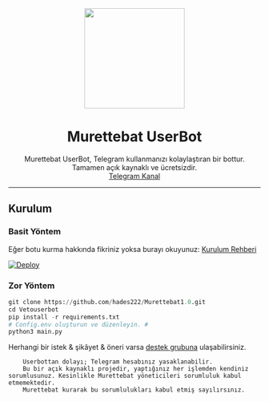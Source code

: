 <div align="center">
  <img src="https://imgyukle.com/f/2021/09/04/W0qSj.gif" width="200" height="200">
  <h1>Murettebat UserBot</h1>
</div>
<p align="center">
    Murettebat UserBot, Telegram kullanmanızı kolaylaştıran bir bottur. Tamamen açık kaynaklı ve ücretsizdir.
    <br>
        <a href="https://t.me/Murettebatsupport">Telegram Kanal</a>
    <br>
</p>

----

## Kurulum
### Basit Yöntem
Eğer botu kurma hakkında fikriniz yoksa burayı okuyunuz: [Kurulum Rehberi](https://github.com/hades222/Murettebat/wiki/Kurulum/)

[![Deploy](https://www.herokucdn.com/deploy/button.svg)](https://heroku.com/deploy?template=https://github.com/hades222/Murettebat1.0)
### Zor Yöntem
```python
git clone https://github.com/hades222/Murettebat1.0.git
cd Vetouserbot
pip install -r requirements.txt
# Config.env oluşturun ve düzenleyin. #
python3 main.py
```
 
Herhangi bir istek & şikâyet & öneri varsa [destek grubuna](https://t.me/Murettebatsupport) ulaşabilirsiniz.

```
    Userbottan dolayı; Telegram hesabınız yasaklanabilir.
    Bu bir açık kaynaklı projedir, yaptığınız her işlemden kendiniz sorumlusunuz. Kesinlikle Murettebat yöneticileri sorumluluk kabul etmemektedir.
    Murettebat kurarak bu sorumlulukları kabul etmiş sayılırsınız.
```
